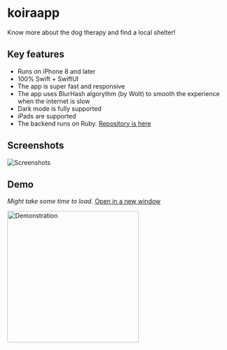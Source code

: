 # koiraapp
Know more about the dog therapy and find a local shelter!

## Key features
* Runs on iPhone 8 and later
* 100% Swift + SwiftUI
* The app is super fast and responsive 
* The app uses BlurHash algorythm (by Wolt) to smooth the experience when the internet is slow 
* Dark mode is fully supported
* iPads are supported
* The backend runs on Ruby. [Repository is here](https://github.com/floriandejonckheere/koiraapp-server)

## Screenshots 
![Screenshots](https://user-images.githubusercontent.com/18198819/200138112-bd2bedb2-2c45-48b7-aa68-cb9c84572657.png)


## Demo

*Might take some time to load.* [Open in a new window](demo.gif)

<img src="demo.gif" alt="Demonstration" width="300"/>
